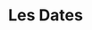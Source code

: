 ---
title: Les Dates
gigs:
  - date: Samedi 17 mars
    name: |
      Concert des 10 ans de l'association "super-rêve"
    place: Chambon la Forêt
  - date: Samedi 31 mars
    name: |
      1ère partie de Gone Rockin'-Tribute To AC/DC
    place: Salle des fêtes de St Ay
  - date: Samedi 28 avril
    name: |
      Le Barabou
    place: Bou
  - date: Vendredi 1er juin
    name: |
      Le P'tit Lutin
    place: Romorantin
  - date: Samedi 18 juin
    name: |
      Ouverture de La Nuit du Cinéma 
    place: Marcilly en Villette (salle Chantaloup)
---